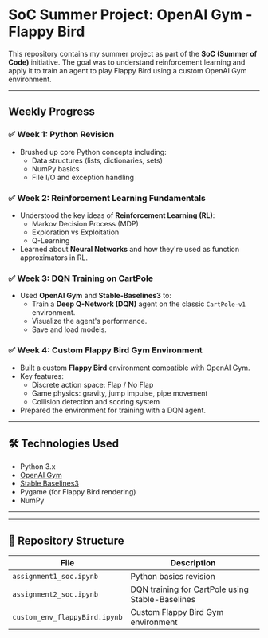 #  SoC Summer Project: OpenAI Gym - Flappy Bird

This repository contains my summer project as part of the **SoC (Summer of Code)** initiative. The goal was to understand reinforcement learning and apply it to train an agent to play Flappy Bird using a custom OpenAI Gym environment.

---

##  Weekly Progress

### ✅ Week 1: Python Revision
- Brushed up core Python concepts including:
  - Data structures (lists, dictionaries, sets)
  - NumPy basics
  - File I/O and exception handling

### ✅ Week 2: Reinforcement Learning Fundamentals
- Understood the key ideas of **Reinforcement Learning (RL)**:
  - Markov Decision Process (MDP)
  - Exploration vs Exploitation
  - Q-Learning
- Learned about **Neural Networks** and how they're used as function approximators in RL.

### ✅ Week 3: DQN Training on CartPole
- Used **OpenAI Gym** and **Stable-Baselines3** to:
  - Train a **Deep Q-Network (DQN)** agent on the classic `CartPole-v1` environment.
  - Visualize the agent's performance.
  - Save and load models.

### ✅ Week 4: Custom Flappy Bird Gym Environment
- Built a custom **Flappy Bird** environment compatible with OpenAI Gym.
- Key features:
  - Discrete action space: Flap / No Flap
  - Game physics: gravity, jump impulse, pipe movement
  - Collision detection and scoring system
- Prepared the environment for training with a DQN agent.

---

## 🛠 Technologies Used

- Python 3.x
- [OpenAI Gym](https://github.com/openai/gym)
- [Stable Baselines3](https://github.com/DLR-RM/stable-baselines3)
- Pygame (for Flappy Bird rendering)
- NumPy

---



---

## 📁 Repository Structure
| File             | Description                                     |
|------------------|-------------------------------------------------|
| `assignment1_soc.ipynb` | Python basics revision                          |
| `assignment2_soc.ipynb` | DQN training for CartPole using Stable-Baselines |
| `custom_env_flappyBird.ipynb` | Custom Flappy Bird Gym environment              |


